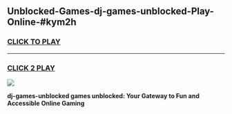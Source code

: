 
## Unblocked-Games-dj-games-unblocked-Play-Online-#kym2h
<h3>
<a href="https://premium.freeplayer.one?title=dj-games-unblocked&ref=27F">CLICK TO PLAY</a></h3>
<hr>

<h3>
<a href="https://premium.freeplayer.one?title=dj-games-unblocked&ref=27F">CLICK 2 PLAY</a>
  
</h3>

<a href="https://premium.freeplayer.one?title=dj-games-unblocked&ref=27F"><img src="https://clearcache.store/games.png"></a>


**dj-games-unblocked games unblocked: Your Gateway to Fun and Accessible Online Gaming**

